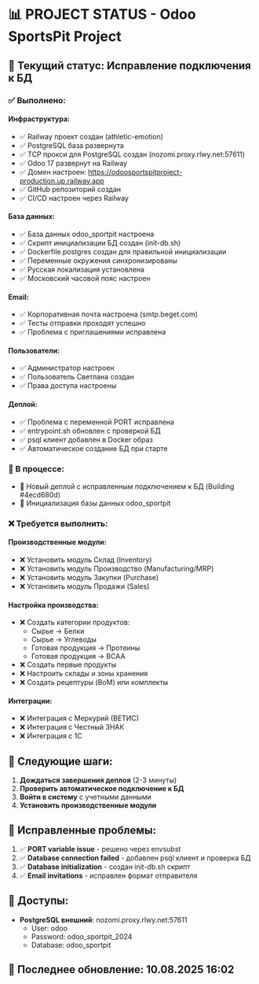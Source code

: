 # 📊 PROJECT STATUS - Odoo SportsPit Project

## 🚀 Текущий статус: Исправление подключения к БД

### ✅ Выполнено:

#### Инфраструктура:
- ✅ Railway проект создан (athletic-emotion)
- ✅ PostgreSQL база развернута
- ✅ TCP прокси для PostgreSQL создан (nozomi.proxy.rlwy.net:57611)
- ✅ Odoo 17 развернут на Railway
- ✅ Домен настроен: https://odoosportspitproject-production.up.railway.app
- ✅ GitHub репозиторий создан
- ✅ CI/CD настроен через Railway

#### База данных:
- ✅ База данных odoo_sportpit настроена
- ✅ Скрипт инициализации БД создан (init-db.sh)
- ✅ Dockerfile.postgres создан для правильной инициализации
- ✅ Переменные окружения синхронизированы
- ✅ Русская локализация установлена
- ✅ Московский часовой пояс настроен

#### Email:
- ✅ Корпоративная почта настроена (smtp.beget.com)
- ✅ Тесты отправки проходят успешно
- ✅ Проблема с приглашениями исправлена

#### Пользователи:
- ✅ Администратор настроен
- ✅ Пользователь Светлана создан
- ✅ Права доступа настроены

#### Деплой:
- ✅ Проблема с переменной PORT исправлена
- ✅ entrypoint.sh обновлен с проверкой БД
- ✅ psql клиент добавлен в Docker образ
- ✅ Автоматическое создание БД при старте

### 🔄 В процессе:

- 🔄 Новый деплой с исправленным подключением к БД (Building #4ecd680d)
- 🔄 Инициализация базы данных odoo_sportpit

### ❌ Требуется выполнить:

#### Производственные модули:
- ❌ Установить модуль Склад (Inventory)
- ❌ Установить модуль Производство (Manufacturing/MRP)
- ❌ Установить модуль Закупки (Purchase)
- ❌ Установить модуль Продажи (Sales)

#### Настройка производства:
- ❌ Создать категории продуктов:
  - Сырье → Белки
  - Сырье → Углеводы  
  - Готовая продукция → Протеины
  - Готовая продукция → BCAA
- ❌ Создать первые продукты
- ❌ Настроить склады и зоны хранения
- ❌ Создать рецептуры (BoM) или комплекты

#### Интеграции:
- ❌ Интеграция с Меркурий (ВЕТИС)
- ❌ Интеграция с Честный ЗНАК
- ❌ Интеграция с 1С

## 📝 Следующие шаги:

1. **Дождаться завершения деплоя** (2-3 минуты)
2. **Проверить автоматическое подключение к БД**
3. **Войти в систему** с учетными данными
4. **Установить производственные модули**

## 🔧 Исправленные проблемы:

1. ✅ **PORT variable issue** - решено через envsubst
2. ✅ **Database connection failed** - добавлен psql клиент и проверка БД
3. ✅ **Database initialization** - создан init-db.sh скрипт
4. ✅ **Email invitations** - исправлен формат отправителя

## 🔗 Доступы:

- **PostgreSQL внешний**: nozomi.proxy.rlwy.net:57611
  - User: odoo
  - Password: odoo_sportpit_2024
  - Database: odoo_sportpit

## 📅 Последнее обновление: 10.08.2025 16:02
